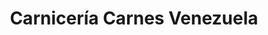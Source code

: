---
title: "Carnicería Carnes Venezuela"
url: /caracas/carniceria-carnes-venezuela/
shop: Metzgerei
---